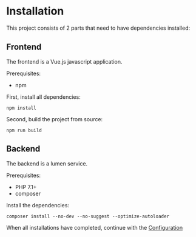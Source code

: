 # Installation

This project consists of 2 parts that need to have dependencies installed:

## Frontend

The frontend is a Vue.js javascript application.

Prerequisites:

* npm

First, install all dependencies:

```
npm install
```

Second, build the project from source:

```
npm run build
```

## Backend

The backend is a lumen service.

Prerequisites:

* PHP 7.1+
* composer

Install the dependencies:

```
composer install --no-dev --no-suggest --optimize-autoloader
```

When all installations have completed, continue with the [Configuration](Configuration.md)

